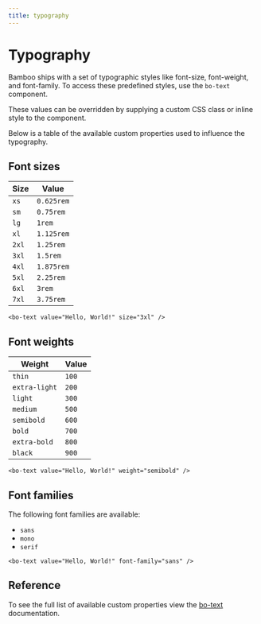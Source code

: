 ```yaml
---
title: typography
---
```


# Typography

Bamboo ships with a set of typographic styles like font-size, font-weight, and font-family.
To access these predefined styles, use the `bo-text` component.

These values can be overridden by supplying a custom CSS class or inline style
to the component.

Below is a table of the available custom properties used to influence the typography.

## Font sizes

| Size  | Value      |
| ----- | ---------- |
| `xs`  | `0.625rem` |
| `sm`  | `0.75rem`  |
| `lg`  | `1rem`     |
| `xl`  | `1.125rem` |
| `2xl` | `1.25rem`  |
| `3xl` | `1.5rem`   |
| `4xl` | `1.875rem` |
| `5xl` | `2.25rem`  |
| `6xl` | `3rem`     |
| `7xl` | `3.75rem`  |

```vue
<bo-text value="Hello, World!" size="3xl" />
```

## Font weights

| Weight        | Value |
| ------------- | ----- |
| `thin`        | `100` |
| `extra-light` | `200` |
| `light`       | `300` |
| `medium`      | `500` |
| `semibold`    | `600` |
| `bold`        | `700` |
| `extra-bold`  | `800` |
| `black`       | `900` |

```vue
<bo-text value="Hello, World!" weight="semibold" />
```

## Font families

The following font families are available:

- `sans`
- `mono`
- `serif`

```vue
<bo-text value="Hello, World!" font-family="sans" />
```

## Reference

To see the full list of available custom properties view the [bo-text](/src-docs/en/components/text.md) documentation.
